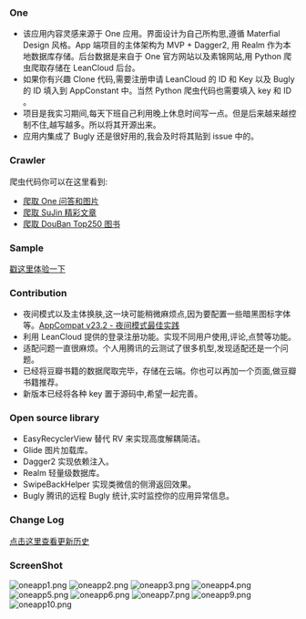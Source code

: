 ### One

* 该应用内容灵感来源于 One 应用。界面设计为自己所构思,遵循 Materfial Design 风格。App 端项目的主体架构为 MVP + Dagger2, 用 Realm 作为本地数据库存储。后台数据是来自于 One 官方网站以及素锦网站,用 Python 爬虫爬取存储在 LeanCloud 后台。
* 如果你有兴趣 Clone 代码,需要注册申请 LeanCloud 的 ID 和 Key 以及 Bugly 的 ID 填入到 AppConstant 中。当然 Python 爬虫代码也需要填入 key 和 ID 。
* 项目是我实习期间,每天下班自己利用晚上休息时间写一点。但是后来越来越控制不住,越写越多。所以将其开源出来。
* 应用内集成了 Bugly 还是很好用的,我会及时将其贴到 issue 中的。

### Crawler
爬虫代码你可以在这里看到:
* [爬取 One 问答和图片](https://github.com/wuchangfeng/Crawler/blob/master/ReadMe-One.md)
* [爬取 SuJin 精彩文章](https://github.com/wuchangfeng/Crawler/blob/master/ReadMe-Sujin.md)
* [爬取 DouBan Top250 图书](https://github.com/wuchangfeng/Crawler)

### Sample
[戳这里体验一下](http://fir.im/MyOne)

### Contribution

* 夜间模式以及主体换肤,这一块可能稍微麻烦点,因为要配置一些暗黑图标字体等。[AppCompat v23.2 - 夜间模式最佳实践](https://kingideayou.github.io/2016/03/07/appcompat_23.2_day_night/)
* 利用 LeanCloud 提供的登录注册功能。实现不同用户使用,评论,点赞等功能。
* 适配问题一直很麻烦。个人用腾讯的云测试了很多机型,发现适配还是一个问题。
* 已经将豆瓣书籍的数据爬取完毕，存储在云端。你也可以再加一个页面,做豆瓣书籍推荐。
* 新版本已经将各种 key 置于源码中,希望一起完善。

### Open source library

* EasyRecyclerView 替代 RV 来实现高度解耦简洁。
* Glide 图片加载库。
* Dagger2 实现依赖注入。
* Realm 轻量级数据库。
* SwipeBackHelper 实现类微信的侧滑返回效果。
* Bugly 腾讯的远程 Bugly 统计,实时监控你的应用异常信息。

### Change Log

[点击这里查看更新历史](https://github.com/wuchangfeng/One/wiki)

### ScreenShot

![oneapp1.png](http://7xrl8j.com1.z0.glb.clouddn.com/oneapp1.png)
![oneapp2.png](http://7xrl8j.com1.z0.glb.clouddn.com/oneapp2.png)
![oneapp3.png](http://7xrl8j.com1.z0.glb.clouddn.com/oneapp3.png)
![oneapp4.png](http://7xrl8j.com1.z0.glb.clouddn.com/oneapp4.png)
![oneapp5.png](http://7xrl8j.com1.z0.glb.clouddn.com/oneapp5.png)
![oneapp6.png](http://7xrl8j.com1.z0.glb.clouddn.com/oneapp6.png)
![oneapp7.png](http://7xrl8j.com1.z0.glb.clouddn.com/oneapp7.png)
![oneapp9.png](http://7xrl8j.com1.z0.glb.clouddn.com/oneapp9.png)
![oneapp10.png](http://7xrl8j.com1.z0.glb.clouddn.com/oneapp10.png)



